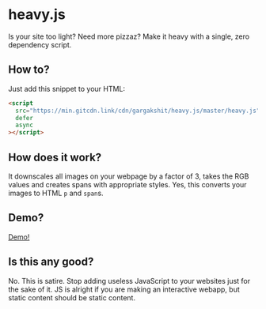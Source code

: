 # heavy.js

Is your site too light? Need more pizzaz?
Make it heavy with a single, zero dependency script.

## How to?

Just add this snippet to your HTML:

```html
<script
  src="https://min.gitcdn.link/cdn/gargakshit/heavy.js/master/heavy.js"
  defer
  async
></script>
```

## How does it work?

It downscales all images on your webpage by a factor of 3, takes the RGB values
and creates spans with appropriate styles. Yes, this converts your images to
HTML `p` and `span`s.

## Demo?

[Demo!](https://gargakshit.github.io/heavy.js/demo.html)

## Is this any good?

No. This is satire.
Stop adding useless JavaScript to your websites just for the sake of it.
JS is alright if you are making an interactive webapp, but static content
should be static content.
